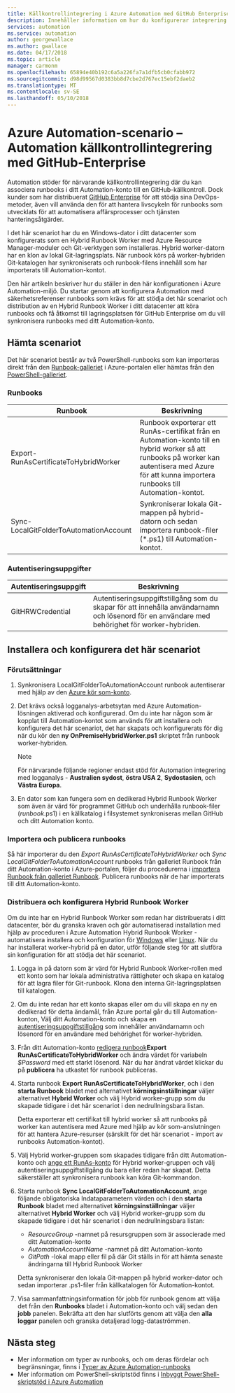 ```yaml
---
title: Källkontrollintegrering i Azure Automation med GitHub Enterprise
description: Innehåller information om hur du konfigurerar integrering med GitHub Enterprise för källkontroll Automation-runbooks.
services: automation
ms.service: automation
author: georgewallace
ms.author: gwallace
ms.date: 04/17/2018
ms.topic: article
manager: carmonm
ms.openlocfilehash: 65894e40b192c6a5a226fa7a1dfb5cb0cfabb972
ms.sourcegitcommit: d98d99567d0383bb8d7cbe2d767ec15ebf2daeb2
ms.translationtype: MT
ms.contentlocale: sv-SE
ms.lasthandoff: 05/10/2018
---
```

# <a name="azure-automation-scenario---automation-source-control-integration-with-github-enterprise"></a>Azure Automation-scenario – Automation källkontrollintegrering med GitHub-Enterprise

Automation stöder för närvarande källkontrollintegrering där du kan associera runbooks i ditt Automation-konto till en GitHub-källkontroll. Dock kunder som har distribuerat [GitHub Enterprise](https://enterprise.github.com/home) för att stödja sina DevOps-metoder, även vill använda den för att hantera livscykeln för runbooks som utvecklats för att automatisera affärsprocesser och tjänsten hanteringsåtgärder.

I det här scenariot har du en Windows-dator i ditt datacenter som konfigurerats som en Hybrid Runbook Worker med Azure Resource Manager-moduler och Git-verktygen som installeras. Hybrid worker-datorn har en klon av lokal Git-lagringsplats. När runbook körs på worker-hybriden Git-katalogen har synkroniserats och runbook-filens innehåll som har importerats till Automation-kontot.

Den här artikeln beskriver hur du ställer in den här konfigurationen i Azure Automation-miljö. Du startar genom att konfigurera Automation med säkerhetsreferenser runbooks som krävs för att stödja det här scenariot och distribution av en Hybrid Runbook Worker i ditt datacenter att köra runbooks och få åtkomst till lagringsplatsen för GitHub Enterprise om du vill synkronisera runbooks med ditt Automation-konto.

## <a name="getting-the-scenario"></a>Hämta scenariot

Det här scenariot består av två PowerShell-runbooks som kan importeras direkt från den [Runbook-galleriet](automation-runbook-gallery.md) i Azure-portalen eller hämtas från den [PowerShell-galleriet](https://www.powershellgallery.com).

### <a name="runbooks"></a>Runbooks

Runbook | Beskrivning|
--------|------------|
Export-RunAsCertificateToHybridWorker | Runbook exporterar ett RunAs-certifikat från en Automation-konto till en hybrid worker så att runbooks på worker kan autentisera med Azure för att kunna importera runbooks till Automation-kontot.|
Sync-LocalGitFolderToAutomationAccount | Synkroniserar lokala Git-mappen på hybrid-datorn och sedan importera runbook-filer (*.ps1) till Automation-kontot.|

### <a name="credentials"></a>Autentiseringsuppgifter

Autentiseringsuppgift | Beskrivning|
-----------|------------|
GitHRWCredential | Autentiseringsuppgiftstillgång som du skapar för att innehålla användarnamn och lösenord för en användare med behörighet för worker-hybriden.|

## <a name="installing-and-configuring-this-scenario"></a>Installera och konfigurera det här scenariot

### <a name="prerequisites"></a>Förutsättningar

1. Synkronisera LocalGitFolderToAutomationAccount runbook autentiserar med hjälp av den [Azure kör som-konto](automation-sec-configure-azure-runas-account.md).

2. Det krävs också logganalys-arbetsytan med Azure Automation-lösningen aktiverad och konfigurerad. Om du inte har någon som är kopplat till Automation-kontot som används för att installera och konfigurera det här scenariot, det har skapats och konfigurerats för dig när du kör den **ny OnPremiseHybridWorker.ps1** skriptet från runbook worker-hybriden.

    > [!NOTE]
    > För närvarande följande regioner endast stöd för Automation integrering med logganalys - **Australien sydost**, **östra USA 2**, **Sydostasien**, och  **Västra Europa**.

3. En dator som kan fungera som en dedikerad Hybrid Runbook Worker som även är värd för programmet GitHub och underhålla runbook-filer (*runbook*.ps1) i en källkatalog i filsystemet synkroniseras mellan GitHub och ditt Automation konto.

### <a name="import-and-publish-the-runbooks"></a>Importera och publicera runbooks

Så här importerar du den *Export RunAsCertificateToHybridWorker* och *Sync LocalGitFolderToAutomationAccount* runbooks från galleriet Runbook från ditt Automation-konto i Azure-portalen, följer du procedurerna i [importera Runbook från galleriet Runbook](automation-runbook-gallery.md#to-import-a-runbook-from-the-runbook-gallery-with-the-azure-portal). Publicera runbooks när de har importerats till ditt Automation-konto.

### <a name="deploy-and-configure-hybrid-runbook-worker"></a>Distribuera och konfigurera Hybrid Runbook Worker

Om du inte har en Hybrid Runbook Worker som redan har distribuerats i ditt datacenter, bör du granska kraven och gör automatiserad installation med hjälp av proceduren i Azure Automation Hybrid Runbook Worker - automatisera installera och konfiguration för [Windows](automation-windows-hrw-install.md#automated-deployment) eller [Linux](automation-linux-hrw-install.md#installing-linux-hybrid-runbook-worker). När du har installerat worker-hybrid på en dator, utför följande steg för att slutföra sin konfiguration för att stödja det här scenariot.

1. Logga in på datorn som är värd för Hybrid Runbook Worker-rollen med ett konto som har lokala administrativa rättigheter och skapa en katalog för att lagra filer för Git-runbook. Klona den interna Git-lagringsplatsen till katalogen.
1. Om du inte redan har ett konto skapas eller om du vill skapa en ny en dedikerad för detta ändamål, från Azure portal går du till Automation-konton, Välj ditt Automation-konto och skapa en [autentiseringsuppgiftstillgång](automation-credentials.md) som innehåller användarnamn och lösenord för en användare med behörighet för worker-hybriden.
1. Från ditt Automation-konto [redigera runbook](automation-edit-textual-runbook.md)**Export RunAsCertificateToHybridWorker** och ändra värdet för variabeln *$Password* med ett starkt lösenord.  När du har ändrat värdet klickar du på **publicera** ha utkastet för runbook publiceras.
1. Starta runbook **Export RunAsCertificateToHybridWorker**, och i den **starta Runbook** bladet med alternativet **körningsinställningar** väljer alternativet **Hybrid Worker** och välj Hybrid worker-grupp som du skapade tidigare i det här scenariot i den nedrullningsbara listan.

    Detta exporterar ett certifikat till hybrid worker så att runbooks på worker kan autentisera med Azure med hjälp av kör som-anslutningen för att hantera Azure-resurser (särskilt för det här scenariot - import av runbooks Automation-kontot).

1. Välj Hybrid worker-gruppen som skapades tidigare från ditt Automation-konto och [ange ett RunAs-konto](automation-hrw-run-runbooks.md#runas-account) för Hybrid worker-gruppen och välj autentiseringsuppgiftstillgång du bara eller redan har skapat. Detta säkerställer att synkronisera runbook kan köra Git-kommandon. 
1. Starta runbook **Sync LocalGitFolderToAutomationAccount**, ange följande obligatoriska Indataparametern värden och i den **starta Runbook** bladet med alternativet **körningsinställningar** väljer alternativet **Hybrid Worker** och välj Hybrid worker-grupp som du skapade tidigare i det här scenariot i den nedrullningsbara listan:

   * *ResourceGroup* -namnet på resursgruppen som är associerade med ditt Automation-konto
   * *AutomationAccountName* -namnet på ditt Automation-konto
   * *GitPath* -lokal mapp eller fil på där Git ställs in för att hämta senaste ändringarna till Hybrid Runbook Worker

    Detta synkroniserar den lokala Git-mappen på hybrid worker-dator och sedan importerar .ps1-filer från källkatalogen för Automation-kontot.

1. Visa sammanfattningsinformation för jobb för runbook genom att välja det från den **Runbooks** bladet i Automation-konto och välj sedan den **jobb** panelen. Bekräfta att den har slutförts genom att välja den **alla loggar** panelen och granska detaljerad logg-dataströmmen.

## <a name="next-steps"></a>Nästa steg

* Mer information om typer av runbooks, och om deras fördelar och begränsningar, finns i [Typer av Azure Automation-runbooks](automation-runbook-types.md)
* Mer information om PowerShell-skriptstöd finns i [Inbyggt PowerShell-skriptstöd i Azure Automation](https://azure.microsoft.com/blog/announcing-powershell-script-support-azure-automation-2/)
